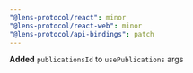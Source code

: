 ```yaml
---
"@lens-protocol/react": minor
"@lens-protocol/react-web": minor
"@lens-protocol/api-bindings": patch
---
```


**Added** `publicationsId` to `usePublications` args
